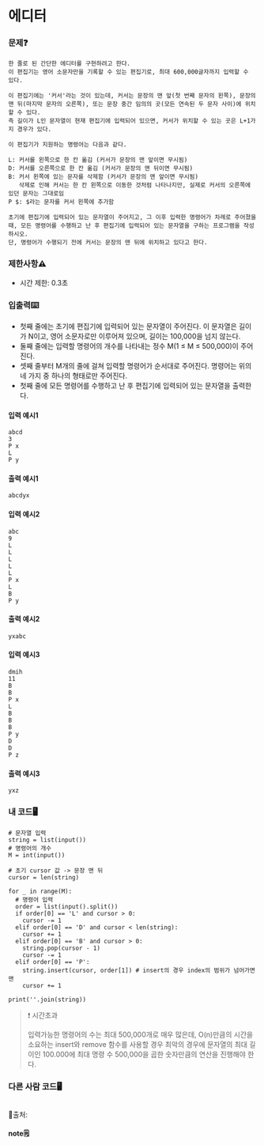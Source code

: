 # 에디터

### 문제❓
```
한 줄로 된 간단한 에디터를 구현하려고 한다. 
이 편집기는 영어 소문자만을 기록할 수 있는 편집기로, 최대 600,000글자까지 입력할 수 있다.

이 편집기에는 '커서'라는 것이 있는데, 커서는 문장의 맨 앞(첫 번째 문자의 왼쪽), 문장의 맨 뒤(마지막 문자의 오른쪽), 또는 문장 중간 임의의 곳(모든 연속된 두 문자 사이)에 위치할 수 있다. 
즉 길이가 L인 문자열이 현재 편집기에 입력되어 있으면, 커서가 위치할 수 있는 곳은 L+1가지 경우가 있다.

이 편집기가 지원하는 명령어는 다음과 같다.

L: 커서를 왼쪽으로 한 칸 옮김 (커서가 문장의 맨 앞이면 무시됨)
D: 커서를 오른쪽으로 한 칸 옮김 (커서가 문장의 맨 뒤이면 무시됨)
B: 커서 왼쪽에 있는 문자를 삭제함 (커서가 문장의 맨 앞이면 무시됨)
   삭제로 인해 커서는 한 칸 왼쪽으로 이동한 것처럼 나타나지만, 실제로 커서의 오른쪽에 있던 문자는 그대로임
P $: $라는 문자를 커서 왼쪽에 추가함

초기에 편집기에 입력되어 있는 문자열이 주어지고, 그 이후 입력한 명령어가 차례로 주어졌을 때, 모든 명령어를 수행하고 난 후 편집기에 입력되어 있는 문자열을 구하는 프로그램을 작성하시오. 
단, 명령어가 수행되기 전에 커서는 문장의 맨 뒤에 위치하고 있다고 한다.
```

### 제한사항⚠️
* 시간 제한: 0.3초

### 입출력⌨️
* 첫째 줄에는 초기에 편집기에 입력되어 있는 문자열이 주어진다. 이 문자열은 길이가 N이고, 영어 소문자로만 이루어져 있으며, 길이는 100,000을 넘지 않는다. 
* 둘째 줄에는 입력할 명령어의 개수를 나타내는 정수 M(1 ≤ M ≤ 500,000)이 주어진다.
* 셋째 줄부터 M개의 줄에 걸쳐 입력할 명령어가 순서대로 주어진다. 명령어는 위의 네 가지 중 하나의 형태로만 주어진다.
* 첫째 줄에 모든 명령어를 수행하고 난 후 편집기에 입력되어 있는 문자열을 출력한다.

#### 입력 예시1
```
abcd
3
P x
L
P y
```
#### 출력 예시1
```
abcdyx
```

#### 입력 예시2
```
abc
9
L
L
L
L
L
P x
L
B
P y
```
#### 출력 예시2
```
yxabc
```

#### 입력 예시3
```
dmih
11
B
B
P x
L
B
B
B
P y
D
D
P z
```
#### 출력 예시3
```
yxz
```

### 내 코드🖥️
```
# 문자열 입력
string = list(input())
# 명령어의 개수
M = int(input())

# 초기 cursor 값 -> 문장 맨 뒤
cursor = len(string)

for _ in range(M):
  # 명령어 입력
  order = list(input().split())
  if order[0] == 'L' and cursor > 0:
    cursor -= 1
  elif order[0] == 'D' and cursor < len(string):
    cursor += 1
  elif order[0] == 'B' and cursor > 0:
    string.pop(cursor - 1)
    cursor -= 1
  elif order[0] == 'P':
    string.insert(cursor, order[1]) # insert의 경우 index의 범위가 넘어가면 맨
    cursor += 1

print(''.join(string))
```
> ❗ 시간초과
> 
> 입력가능한 명령어의 수는 최대 500,000개로 매우 많은데, O(n)만큼의 시간을 소요하는 insert와 remove 함수를 사용할 경우 최악의 경우에 문자열의 최대 길이인 100.000에 최대 명령 수 500,000을 곱한 숫자만큼의 연산을 진행해야 한다.

### 다른 사람 코드🖥️
```

```
🔗출처:

#### note🗒️
> 
>
